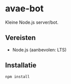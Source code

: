 # avae-bot

Kleine Node.js server/bot.

## Vereisten
- Node.js (aanbevolen: LTS)

## Installatie
```bash
npm install
